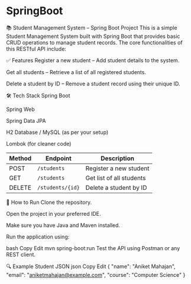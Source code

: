 # SpringBoot

📚 Student Management System – Spring Boot Project
This is a simple Student Management System built with Spring Boot that provides basic CRUD operations to manage student records. The core functionalities of this RESTful API include:

✅ Features
Register a new student – Add student details to the system.

Get all students – Retrieve a list of all registered students.

Delete a student by ID – Remove a student record using their unique ID.

🛠️ Tech Stack
Spring Boot

Spring Web

Spring Data JPA

H2 Database / MySQL (as per your setup)

Lombok (for cleaner code)

| Method | Endpoint         | Description              |
| ------ | ---------------- | ------------------------ |
| POST   | `/students`      | Register a new student   |
| GET    | `/students`      | Get list of all students |
| DELETE | `/students/{id}` | Delete a student by ID   |

🚀 How to Run
Clone the repository.

Open the project in your preferred IDE.

Make sure you have Java and Maven installed.

Run the application using:

bash
Copy
Edit
mvn spring-boot:run
Test the API using Postman or any REST client.

🔍 Example Student JSON
json
Copy
Edit
{
  "name": "Aniket Mahajan",
  "email": "aniketmahajan@example.com",
  "course": "Computer Science"
}

